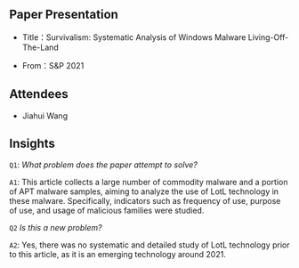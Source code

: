 ## Paper Presentation

- Title：Survivalism: Systematic Analysis of Windows Malware Living-Off-The-Land

- From：S&P 2021

## Attendees

- Jiahui Wang

## Insights


`Q1`: *What problem does the paper attempt to solve?*

`A1`: This article collects a large number of commodity malware and a portion of APT malware samples, aiming to analyze the use of LotL technology in these malware. Specifically, indicators such as frequency of use, purpose of use, and usage of malicious families were studied.

`Q2` *Is this a new problem?*

`A2`: Yes, there was no systematic and detailed study of LotL technology prior to this article, as it is an emerging technology around 2021.

